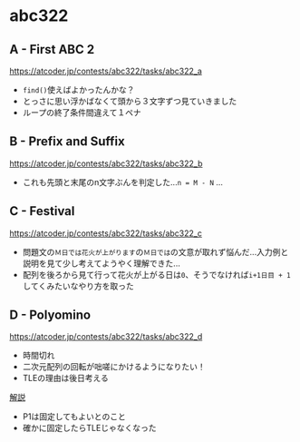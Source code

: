 # abc322

## A - First ABC 2
https://atcoder.jp/contests/abc322/tasks/abc322_a

* `find()`使えばよかったんかな？
* とっさに思い浮かばなくて頭から３文字ずつ見ていきました
* ループの終了条件間違えて１ペナ

## B - Prefix and Suffix
https://atcoder.jp/contests/abc322/tasks/abc322_b

* これも先頭と末尾のn文字ぶんを判定した...` n = M - N ` ...

## C - Festival
https://atcoder.jp/contests/abc322/tasks/abc322_c

* 問題文の`Ｍ日では花火が上がります`の`Ｍ日では`の文意が取れず悩んだ...入力例と説明を見て少し考えてようやく理解できた...
* 配列を後ろから見て行って花火が上がる日は`0`、そうでなければ`i+1日目 + 1`してくみたいなやり方を取った

## D - Polyomino
https://atcoder.jp/contests/abc322/tasks/abc322_d

* 時間切れ
* 二次元配列の回転が咄嗟にかけるようになりたい！
* TLEの理由は後日考える

[解説](https://atcoder.jp/contests/abc322/editorial/7302)

* P1は固定してもよいとのこと
* 確かに固定したらTLEじゃなくなった
